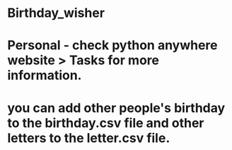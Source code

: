 # Birthday_wisher
# Personal - check python anywhere website > Tasks for more information.
# you can add other people's birthday to the birthday.csv file and other letters to the letter.csv file.
